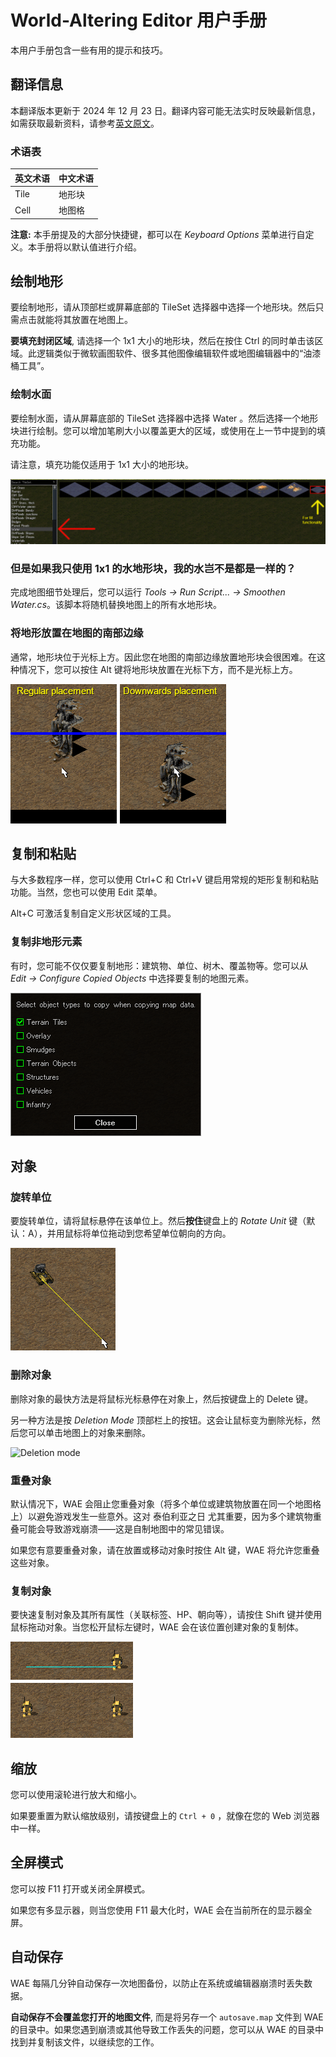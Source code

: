 # World-Altering Editor 用户手册

本用户手册包含一些有用的提示和技巧。

## 翻译信息

本翻译版本更新于 2024 年 12 月 23 日。翻译内容可能无法实时反映最新信息，如需获取最新资料，请参考[英文原文](./Manual.md)。

### 术语表

| 英文术语 | 中文术语 |
| ---- | ---- |
| Tile | 地形块  |
| Cell | 地图格  |

**注意:** 本手册提及的大部分快捷键，都可以在 *Keyboard Options* 菜单进行自定义。本手册将以默认值进行介绍。

## 绘制地形

要绘制地形，请从顶部栏或屏幕底部的 TileSet 选择器中选择一个地形块。然后只需点击就能将其放置在地图上。

**要填充封闭区域**, 请选择一个 1x1 大小的地形块，然后在按住 Ctrl 的同时单击该区域。此逻辑类似于微软画图软件、很多其他图像编辑软件或地图编辑器中的“油漆桶工具”。

### 绘制水面

要绘制水面，请从屏幕底部的 TileSet 选择器中选择 Water 。然后选择一个地形块进行绘制。您可以增加笔刷大小以覆盖更大的区域，或使用在上一节中提到的填充功能。

请注意，填充功能仅适用于 1x1 大小的地形块。

![Water selection](images/waterselection.png "Water selection")

### 但是如果我只使用 1x1 的水地形块，我的水岂不是都是一样的？

完成地图细节处理后，您可以运行 *Tools -> Run Script... -> Smoothen Water.cs*。该脚本将随机替换地图上的所有水地形块。

### 将地形放置在地图的南部边缘

通常，地形块位于光标上方。因此您在地图的南部边缘放置地形块会很困难。在这种情况下，您可以按住 Alt 键将地形块放置在光标下方，而不是光标上方。

![Downwards placement](images/downwardsplacement.png "Downwards placement")

## 复制和粘贴

与大多数程序一样，您可以使用 Ctrl+C 和 Ctrl+V 键启用常规的矩形复制和粘贴功能。当然，您也可以使用 Edit 菜单。

Alt+C 可激活复制自定义形状区域的工具。

### 复制非地形元素

有时，您可能不仅仅要复制地形：建筑物、单位、树木、覆盖物等。您可以从  *Edit -> Configure Copied Objects* 中选择要复制的地图元素。

![Configure Copied Objects](images/configurecopiedobjects.png "Configure Copied Objects")

## 对象

### 旋转单位

要旋转单位，请将鼠标悬停在该单位上。然后**按住**键盘上的 *Rotate Unit* 键（默认：A），并用鼠标将单位拖动到您希望单位朝向的方向。

![Rotate unit](images/rotateunit.png "Rotate unit")

### 删除对象

删除对象的最快方法是将鼠标光标悬停在对象上，然后按键盘上的 Delete 键。

另一种方法是按 *Deletion Mode* 顶部栏上的按钮。这会让鼠标变为删除光标，然后您可以单击地图上的对象来删除。

![Deletion mode](https://raw.githubusercontent.com/Rampastring/WorldAlteringEditor/refs/heads/master/src/TSMapEditor/Content/ToolIcons/deletionmode.png "Deletion Mode")

### 重叠对象

默认情况下，WAE 会阻止您重叠对象（将多个单位或建筑物放置在同一个地图格上）以避免游戏发生一些意外。这对 泰伯利亚之日 尤其重要，因为多个建筑物重叠可能会导致游戏崩溃——这是自制地图中的常见错误。

如果您有意要重叠对象，请在放置或移动对象时按住 Alt 键，WAE 将允许您重叠这些对象。

### 复制对象

要快速复制对象及其所有属性（关联标签、HP、朝向等），请按住 Shift 键并使用鼠标拖动对象。当您松开鼠标左键时，WAE 会在该位置创建对象的复制体。

![Clone object](images/cloneobject.png "Clone object")

## 缩放

您可以使用滚轮进行放大和缩小。

如果要重置为默认缩放级别，请按键盘上的 `Ctrl + 0` ，就像在您的 Web 浏览器中一样。

## 全屏模式

您可以按 F11 打开或关闭全屏模式。

如果您有多显示器，则当您使用 F11 最大化时，WAE 会在当前所在的显示器全屏。

## 自动保存

WAE 每隔几分钟自动保存一次地图备份，以防止在系统或编辑器崩溃时丢失数据。

**自动保存不会覆盖您打开的地图文件**, 而是将另存一个 `autosave.map` 文件到 WAE 的目录中。如果您遇到崩溃或其他导致工作丢失的问题，您可以从 WAE 的目录中找到并复制该文件，以继续您的工作。
